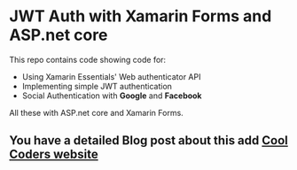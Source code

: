 # JWT Auth with Xamarin Forms and ASP.net core 

This repo contains code showing code for:
- Using Xamarin Essentials' Web authenticator API
- Implementing simple JWT authentication
- Social Authentication with __Google__ and __Facebook__ 

All these with ASP.net core and Xamarin Forms.

## You have a detailed Blog post about this add [Cool Coders website](https://doumer.me/social-auth-with-xamarin-forms-and-asp-net-core-api/)

